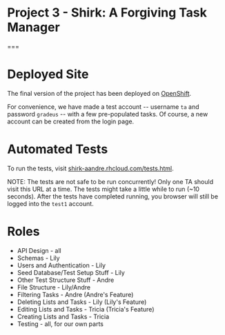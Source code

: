 # Project 3 - Shirk: A Forgiving Task Manager
===

# Deployed Site
The final version of the project has been deployed on [OpenShift](http://shirk-aandre.rhcloud.com/).

For convenience, we have made a test account -- username `ta` and password `gradeus` -- with a few pre-populated tasks. Of course, a new account can be created from the login page.


# Automated Tests
To run the tests, visit [shirk-aandre.rhcloud.com/tests.html](http://shirk-aandre.rhcloud.com/tests.html).

NOTE: The tests are not safe to be run concurrently! Only one TA should visit this URL at a time. The tests might take a little while to run (~10 seconds). After the tests have completed running, you browser will still be logged into the `test1` account.


# Roles
* API Design - all
* Schemas - Lily
* Users and Authentication - Lily
* Seed Database/Test Setup Stuff - Lily
* Other Test Structure Stuff - Andre
* File Structure - Lily/Andre
* Filtering Tasks - Andre (Andre's Feature)
* Deleting Lists and Tasks - Lily (Lily's Feature)
* Editing Lists and Tasks - Tricia (Tricia's Feature)
* Creating Lists and Tasks - Tricia
* Testing - all, for our own parts
